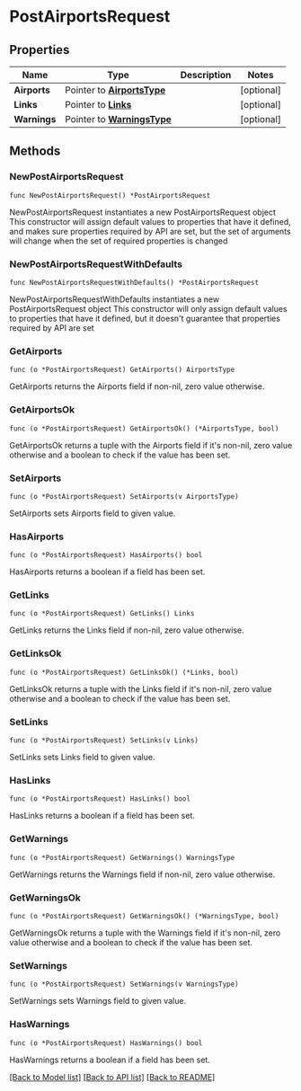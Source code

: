 # PostAirportsRequest

## Properties

Name | Type | Description | Notes
------------ | ------------- | ------------- | -------------
**Airports** | Pointer to [**AirportsType**](AirportsType.md) |  | [optional] 
**Links** | Pointer to [**Links**](Links.md) |  | [optional] 
**Warnings** | Pointer to [**WarningsType**](WarningsType.md) |  | [optional] 

## Methods

### NewPostAirportsRequest

`func NewPostAirportsRequest() *PostAirportsRequest`

NewPostAirportsRequest instantiates a new PostAirportsRequest object
This constructor will assign default values to properties that have it defined,
and makes sure properties required by API are set, but the set of arguments
will change when the set of required properties is changed

### NewPostAirportsRequestWithDefaults

`func NewPostAirportsRequestWithDefaults() *PostAirportsRequest`

NewPostAirportsRequestWithDefaults instantiates a new PostAirportsRequest object
This constructor will only assign default values to properties that have it defined,
but it doesn't guarantee that properties required by API are set

### GetAirports

`func (o *PostAirportsRequest) GetAirports() AirportsType`

GetAirports returns the Airports field if non-nil, zero value otherwise.

### GetAirportsOk

`func (o *PostAirportsRequest) GetAirportsOk() (*AirportsType, bool)`

GetAirportsOk returns a tuple with the Airports field if it's non-nil, zero value otherwise
and a boolean to check if the value has been set.

### SetAirports

`func (o *PostAirportsRequest) SetAirports(v AirportsType)`

SetAirports sets Airports field to given value.

### HasAirports

`func (o *PostAirportsRequest) HasAirports() bool`

HasAirports returns a boolean if a field has been set.

### GetLinks

`func (o *PostAirportsRequest) GetLinks() Links`

GetLinks returns the Links field if non-nil, zero value otherwise.

### GetLinksOk

`func (o *PostAirportsRequest) GetLinksOk() (*Links, bool)`

GetLinksOk returns a tuple with the Links field if it's non-nil, zero value otherwise
and a boolean to check if the value has been set.

### SetLinks

`func (o *PostAirportsRequest) SetLinks(v Links)`

SetLinks sets Links field to given value.

### HasLinks

`func (o *PostAirportsRequest) HasLinks() bool`

HasLinks returns a boolean if a field has been set.

### GetWarnings

`func (o *PostAirportsRequest) GetWarnings() WarningsType`

GetWarnings returns the Warnings field if non-nil, zero value otherwise.

### GetWarningsOk

`func (o *PostAirportsRequest) GetWarningsOk() (*WarningsType, bool)`

GetWarningsOk returns a tuple with the Warnings field if it's non-nil, zero value otherwise
and a boolean to check if the value has been set.

### SetWarnings

`func (o *PostAirportsRequest) SetWarnings(v WarningsType)`

SetWarnings sets Warnings field to given value.

### HasWarnings

`func (o *PostAirportsRequest) HasWarnings() bool`

HasWarnings returns a boolean if a field has been set.


[[Back to Model list]](../README.md#documentation-for-models) [[Back to API list]](../README.md#documentation-for-api-endpoints) [[Back to README]](../README.md)


